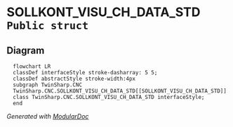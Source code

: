 # SOLLKONT_VISU_CH_DATA_STD `Public struct`

## Diagram
```mermaid
  flowchart LR
  classDef interfaceStyle stroke-dasharray: 5 5;
  classDef abstractStyle stroke-width:4px
  subgraph TwinSharp.CNC
  TwinSharp.CNC.SOLLKONT_VISU_CH_DATA_STD[[SOLLKONT_VISU_CH_DATA_STD]]
  class TwinSharp.CNC.SOLLKONT_VISU_CH_DATA_STD interfaceStyle;
  end
```

*Generated with* [*ModularDoc*](https://github.com/hailstorm75/ModularDoc)
